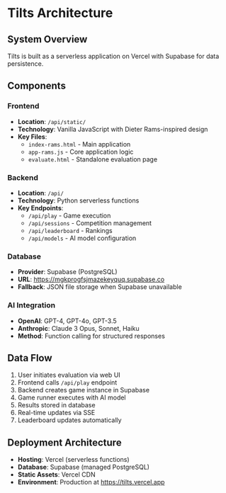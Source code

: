 # Tilts Architecture

## System Overview
Tilts is built as a serverless application on Vercel with Supabase for data persistence.

## Components

### Frontend
- **Location**: `/api/static/`
- **Technology**: Vanilla JavaScript with Dieter Rams-inspired design
- **Key Files**:
  - `index-rams.html` - Main application
  - `app-rams.js` - Core application logic
  - `evaluate.html` - Standalone evaluation page

### Backend
- **Location**: `/api/`
- **Technology**: Python serverless functions
- **Key Endpoints**:
  - `/api/play` - Game execution
  - `/api/sessions` - Competition management
  - `/api/leaderboard` - Rankings
  - `/api/models` - AI model configuration

### Database
- **Provider**: Supabase (PostgreSQL)
- **URL**: https://mgkprogfsjmazekeyquq.supabase.co
- **Fallback**: JSON file storage when Supabase unavailable

### AI Integration
- **OpenAI**: GPT-4, GPT-4o, GPT-3.5
- **Anthropic**: Claude 3 Opus, Sonnet, Haiku
- **Method**: Function calling for structured responses

## Data Flow
1. User initiates evaluation via web UI
2. Frontend calls `/api/play` endpoint
3. Backend creates game instance in Supabase
4. Game runner executes with AI model
5. Results stored in database
6. Real-time updates via SSE
7. Leaderboard updates automatically

## Deployment Architecture
- **Hosting**: Vercel (serverless functions)
- **Database**: Supabase (managed PostgreSQL)
- **Static Assets**: Vercel CDN
- **Environment**: Production at https://tilts.vercel.app